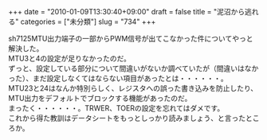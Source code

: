 +++
date = "2010-01-09T13:30:40+09:00"
draft = false
title = "泥沼から逃れる"
categories = ["未分類"]
slug = "734"
+++

<p>sh7125MTU出力端子の一部からPWM信号が出てこなかった件についてやっと解決した。<br />MTU3と4の設定が足りなかったのだ。<br />ずっと、設定している部分について間違いがないか調べていたが（間違いはなかった）、まだ設定しなくてはならない項目があったとは・・・・・・。<br />MTU23と24はなんか特別らしく、レジスタへの誤った書き込みを防止したり、MTU出力をデフォルトでブロックする機能があったのだ。<br />まったく・・・・・・。TRWER、TOERの設定を忘れてはダメです。<br />これから得た教訓はデータシートをもっとしっかり読みましょう、と言ったところか。</p>

